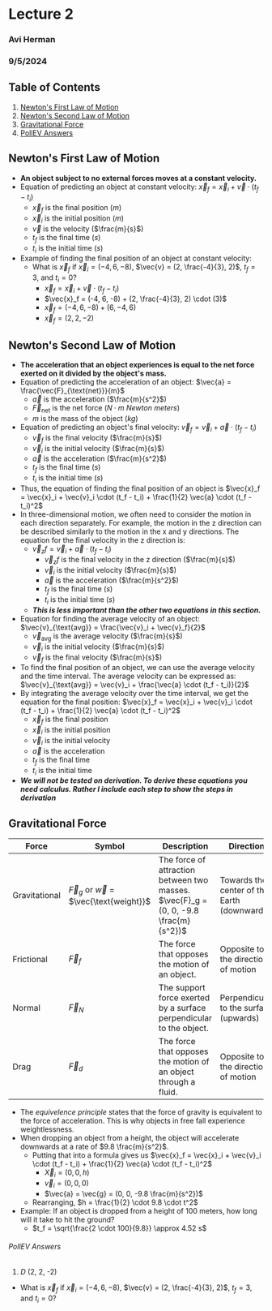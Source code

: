 # Lecture 2
### Avi Herman
### 9/5/2024

## Table of Contents
1. [Newton's First Law of Motion](#newtons-first-law-of-motion)
2. [Newton's Second Law of Motion](#newtons-second-law-of-motion)
3. [Gravitational Force](#gravitational-force)
4. [PollEV Answers](#pollev-answers)

## Newton's First Law of Motion
- **An object subject to no external forces moves at a constant velocity.**
- Equation of predicting an object at constant velocity: $\vec{x}_f = \vec{x}_i + \vec{v} \cdot (t_f - t_i)$
  - $\vec{x}_f$ is the final position ($m$)
  - $\vec{x}_i$ is the initial position ($m$)
  - $\vec{v}$ is the velocity ($\frac{m}{s}$)
  - $t_f$ is the final time ($s$)
  - $t_i$ is the initial time ($s$)
- Example of finding the final position of an object at constant velocity:
  - What is $\vec{x}_f$ if $\vec{x}_i = (-4, 6, -8)$, $\vec{v} = (2, \frac{-4}{3}, 2)$, $t_f = 3$, and $t_i = 0$?
    - $\vec{x}_f = \vec{x}_i + \vec{v} \cdot (t_f - t_i)$
    - $\vec{x}_f = (-4, 6, -8) + (2, \frac{-4}{3}, 2) \cdot (3)$
    - $\vec{x}_f = (-4, 6, -8) + (6, -4, 6)$
    - $\vec{x}_f = (2, 2, -2)$

## Newton's Second Law of Motion
- **The acceleration that an object experiences is equal to the net force exerted on it divided by the object's mass.**
- Equation of predicting the acceleration of an object: $\vec{a} = \frac{\vec{F}_{\text{net}}}{m}$
  - $\vec{a}$ is the acceleration ($\frac{m}{s^2}$)
  - $\vec{F}_{\text{net}}$ is the net force ($N \cdot m$ *Newton meters*)
  - $m$ is the mass of the object ($kg$)
- Equation of predicting an object's final velocity: $\vec{v}_f = \vec{v}_i + \vec{a} \cdot (t_f - t_i)$
  - $\vec{v}_f$ is the final velocity ($\frac{m}{s}$)
  - $\vec{v}_i$ is the initial velocity ($\frac{m}{s}$)
  - $\vec{a}$ is the acceleration ($\frac{m}{s^2}$)
  - $t_f$ is the final time ($s$)
  - $t_i$ is the initial time ($s$)
- Thus, the equation of finding the final position of an object is $\vec{x}_f = \vec{x}_i + \vec{v}_i \cdot (t_f - t_i) + \frac{1}{2} \vec{a} \cdot (t_f - t_i)^2$
- In three-dimensional motion, we often need to consider the motion in each direction separately. For example, the motion in the z direction can be described similarly to the motion in the x and y directions. The equation for the final velocity in the z direction is:
  - $\vec{v}_zf = \vec{v}_i + \vec{a} \cdot (t_f - t_i)$
    - $\vec{v}_zf$ is the final velocity in the z direction ($\frac{m}{s}$)
    - $\vec{v}_i$ is the initial velocity ($\frac{m}{s}$)
    - $\vec{a}$ is the acceleration ($\frac{m}{s^2}$)
    - $t_f$ is the final time ($s$)
    - $t_i$ is the initial time ($s$)
  - ***This is less important than the other two equations in this section.***
- Equation for finding the average velocity of an object: $\vec{v}_{\text{avg}} = \frac{\vec{v}_i + \vec{v}_f}{2}$
  - $\vec{v}_{\text{avg}}$ is the average velocity ($\frac{m}{s}$)
  - $\vec{v}_i$ is the initial velocity ($\frac{m}{s}$)
  - $\vec{v}_f$ is the final velocity ($\frac{m}{s}$)
- To find the final position of an object, we can use the average velocity and the time interval. The average velocity can be expressed as:
  $\vec{v}_{\text{avg}} = \vec{v}_i + \frac{\vec{a} \cdot (t_f - t_i)}{2}$
- By integrating the average velocity over the time interval, we get the equation for the final position:
  $\vec{x}_f = \vec{x}_i + \vec{v}_i \cdot (t_f - t_i) + \frac{1}{2} \vec{a} \cdot (t_f - t_i)^2$
  - $\vec{x}_f$ is the final position
  - $\vec{x}_i$ is the initial position
  - $\vec{v}_i$ is the initial velocity
  - $\vec{a}$ is the acceleration
  - $t_f$ is the final time
  - $t_i$ is the initial time
- ***We will not be tested on derivation. To derive these equations you need calculus. Rather I include each step to show the steps in derivation***

## Gravitational Force
| Force            | Symbol       | Description                                                                 | Direction                                      |
|------------------|--------------|-----------------------------------------------------------------------------|------------------------------------------------|
| Gravitational    | $\vec{F}_g$ or $\vec{w}$ = $\vec{\text{weight}}$ | The force of attraction between two masses. $\vec{F}_g = (0, 0, -9.8 \frac{m}{s^2})$                                | Towards the center of the Earth (downwards)    |
| Frictional       | $\vec{F}_f$  | The force that opposes the motion of an object.                             | Opposite to the direction of motion            |
| Normal           | $\vec{F}_N$  | The support force exerted by a surface perpendicular to the object.         | Perpendicular to the surface (upwards)         |
| Drag             | $\vec{F}_d$  | The force that opposes the motion of an object through a fluid.             | Opposite to the direction of motion            |
- The *equivelence principle* states that the force of gravity is equivalent to the force of acceleration. This is why objects in free fall experience weightlessness.
- When dropping an object from a height, the object will accelerate downwards at a rate of $9.8 \frac{m}{s^2}$.
  - Putting that into a formula gives us $\vec{x}_f = \vec{x}_i + \vec{v}_i \cdot (t_f - t_i) + \frac{1}{2} \vec{a} \cdot (t_f - t_i)^2$
    - $\vec{X}_i = (0, 0, h)$
    - $\vec{v}_i = (0, 0, 0)$
    - $\vec{a} = \vec{g} = (0, 0, -9.8 \frac{m}{s^2})$
  - Rearranging, $h = \frac{1}{2} \cdot 9.8 \cdot t^2$
- Example: If an object is dropped from a height of 100 meters, how long will it take to hit the ground?
  - $t_f = \sqrt{\frac{2 \cdot 100}{9.8}} \approx 4.52 s$

###### PollEV Answers
1. *D* (2, 2, -2)
 - What is $\vec{x}_f$ if $\vec{x}_i = (-4, 6, -8)$, $\vec{v} = (2, \frac{-4}{3}, 2)$, $t_f = 3$, and $t_i = 0$?

